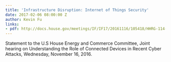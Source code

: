 ```yaml
---
title: 'Infrastructure Disruption: Internet of Things Security'
date: 2017-02-06 08:00:00 Z
author: Kevin Fu
links:
- pdf: http://docs.house.gov/meetings/IF/IF17/20161116/105418/HHRG-114-IF17-Wstate-FuK-20161116.pdf
---
```


Statement to the U.S House Energy and Commerce Committee, Joint hearing on Understanding the Role of Connected Devices in Recent Cyber Attacks, Wednesday, November 16, 2016.